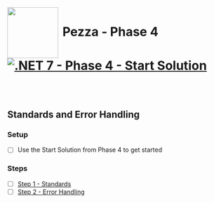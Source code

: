 <img align="left" width="116" height="116" src="pezza-logo.png" />

# &nbsp;**Pezza - Phase 4** [![.NET 7 - Phase 4 - Start Solution](https://github.com/entelect-incubator/.NET/actions/workflows/dotnet-phase4-startsolution.yml/badge.svg)](https://github.com/entelect-incubator/.NET/actions/workflows/dotnet-phase4-startsolution.yml)

<br/><br/>

## **Standards and Error Handling**

### **Setup**

- [ ] Use the Start Solution from Phase 4 to get started

### **Steps**

- [ ] [Step 1 - Standards](https://github.com/entelect-incubator/.NET/tree/master/Phase%204/Step%201)
- [ ] [Step 2 - Error Handling](https://github.com/entelect-incubator/.NET/tree/master/Phase%204/Step%202)